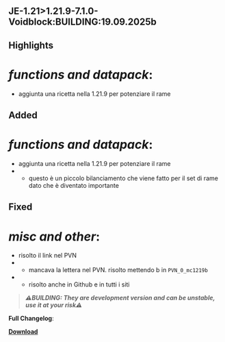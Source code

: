 ## JE-1.21>1.21.9-7.1.0-Voidblock:BUILDING:19.09.2025b

## Highlights

# _functions and datapack_:

- aggiunta una ricetta nella 1.21.9 per potenziare il rame

## Added

# _functions and datapack_:

- aggiunta una ricetta nella 1.21.9 per potenziare il rame
- - questo è un piccolo bilanciamento che viene fatto per il set di rame dato che è diventato importante

## Fixed

# _misc and other_:

- risolto il link nel PVN
- - mancava la lettera nel PVN. risolto mettendo b in ```PVN_0_mc1219b```
- - risolto anche in Github e in tutti i siti

> _**⚠️BUILDING: They are development version and can be unstable, use it at your risk⚠️**_

**Full Changelog**:

[**Download**]()